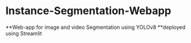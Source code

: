# Instance-Segmentation-Webapp
**Web-app for image and video Segmentation using YOLOv8
**deployed using Streamlit

